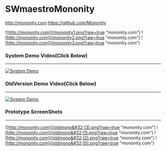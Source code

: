 # SWmaestroMononity

http://mononity.com
https://github.com/Mononity

![http://mononity.com](/mononity1.png?raw=true "mononity.com")
![http://mononity.com](/mononity2.png?raw=true "mononity.com")
![http://mononity.com](/mononity3.png?raw=true "mononity.com")

### System Demo Video(Click Below)
* * *
[![System Demo](http://i3.ytimg.com/vi/1e_906UyOgI/hqdefault.jpg)](https://youtu.be/1e_906UyOgI)

### OldVersion Demo Video(Click Below)
* * *
[![System Demo](http://i3.ytimg.com/vi/M_G_MyUbQ4A/hqdefault.jpg)](https://youtu.be/M_G_MyUbQ4A)

### Prototype ScreenShots
* * *
![http://mononity.com](/oldmono&#32;(3).png?raw=true "mononity.com")
![http://mononity.com](/oldmono&#32;(1).png?raw=true "mononity.com")
![http://mononity.com](/oldmono&#32;(2).png?raw=true "mononity.com")
![http://mononity.com](/oldmono&#32;(0).png?raw=true "mononity.com")
